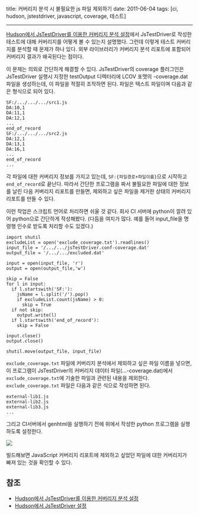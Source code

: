title: 커버리지 분석 시 불필요한 js 파일 제외하기
date: 2011-06-04
tags: [ci, hudson, jstestdriver, javascript, coverage, 테스트]

---
[Hudson에서 JsTestDriver를 이용한 커버리지 분석 설정](/2010/11/24/hudson-jstestdriver-coverage/)에서 JsTestDriver로 작성한 테스트에 대해 커버리지를 어떻게 볼 수 있는지 설명했다. 그런데 이렇게 테스트 커버리지를 분석할 때 문제가 하나 있다. 외부 라이브러리가 커버리지 분석 리포트에 포함되어 커버리지 결과가 왜곡된다는 점이다.
<!--more-->

이 문제는 의외로 간단하게 해결할 수 있다. JsTestDriver의 coverage 플러그인은 JsTestDriver 실행시 지정한 testOutput 디렉터리에 LCOV 포맷의 <config filename>-coverage.dat 파일을 생성하는데, 이 파일을 적절히 조작하면 된다. 파일은 텍스트 파일이며 다음과 같은 형식으로 되어 있다.

```
SF:/.../.../.../src1.js
DA:10,1
DA:11,1
DA:12,1
...
end_of_record
SF:/.../.../.../src2.js
DA:12,1
DA:13,1
DA:16,1
...
end_of_record
...
```

각 파일에 대한 커버리지 정보를 가지고 있는데, `SF:{파일경로+파일이름}`으로 시작하고 `end_of_record`로 끝난다. 따라서 간단한 프로그램을 짜서 불필요한 파일에 대한 정보를 날린 다음 커버리지 리포트를 만들면, 제외하고 싶은 파일을 제거한 상태의 커버리지 리포트를 만들 수 있다.

이런 작업은 스크립트 언어로 처리하면 쉬울 것 같다. 회사 CI 서버에 python이 깔려 있어 python으로 간단하게 작성해봤다. (다듬을 여지가 많다. 예를 들어 input_file을 명령행 인수로 받도록 처리할 수도 있겠다.)

```
import shutil
excludeList = open('exclude_coverage.txt').readlines()
input_file = '/.../.../jsTestDriver.conf-coverage.dat'
output_file = '/.../.../excluded.dat'

input = open(input_file, 'r')
output = open(output_file,'w')

skip = False
for l in input:
  if l.startswith('SF:'):
    jsName = l.split('/').pop()
    if excludeList.count(jsName) > 0:
      skip = True
  if not skip:
    output.write(l)
  if l.startswith('end_of_record'):
    skip = False

input.close()
output.close()

shutil.move(output_file, input_file)
```

`exclude_coverage.txt` 파일에 커버리지 분석에서 제외하고 싶은 파일 이름을 넣으면, 이 프로그램이 JsTestDriver의 커버리지 데이터 파일(...-coverage.dat)에서 `exclude_coverage.txt`에 기술한 파일과 관련된 내용을 제외한다. `exclude_coverage.txt` 파일은 다음과 같은 식으로 작성하면 된다.

```
external-lib1.js
external-lib2.js
external-lib3.js
...
```

그리고 CI서버에서 genhtml을 실행하기 전에 위에서 작성한 python 프로그램을 실행하도록 설정한다.

![](2011-06-04-1.png)

빌드해보면 JavaScript 커버리지 리포트에 제외하고 싶었던 파일에 대한 커버리지가 빠져 있는 것을 확인할 수 있다.

## 참조
* [Hudson에서 JsTestDriver를 이용한 커버리지 분석 설정](/2010/11/24/hudson-jstestdriver-coverage/)
* [Hudson에서 JsTestDriver 설정](/2010/11/22/hudson-jstestdriver/)
